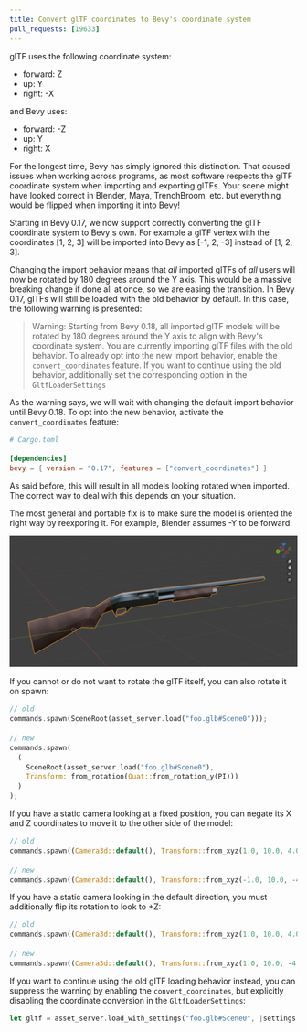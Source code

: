 ```yaml
---
title: Convert glTF coordinates to Bevy's coordinate system
pull_requests: [19633]
---
```


glTF uses the following coordinate system:

- forward: Z
- up: Y
- right: -X

and Bevy uses:

- forward: -Z
- up: Y
- right: X

For the longest time, Bevy has simply ignored this distinction. That caused issues when working across programs, as most software respects the
glTF coordinate system when importing and exporting glTFs. Your scene might have looked correct in Blender, Maya, TrenchBroom, etc. but everything would be flipped when importing it into Bevy!

Starting in Bevy 0.17, we now support correctly converting the glTF coordinate system to Bevy's own.
For example a glTF vertex with the coordinates [1, 2, 3] will be imported into Bevy as [-1, 2, -3] instead of [1, 2, 3].

Changing the import behavior means that *all* imported glTFs of *all* users will now be rotated by 180 degrees around the Y axis.
This would be a massive breaking change if done all at once, so we are easing the transition. In Bevy 0.17, glTFs will still be loaded with
the old behavior by default. In this case, the following warning is presented:
> Warning: Starting from Bevy 0.18, all imported glTF models will be rotated by 180 degrees around the Y axis to align with Bevy's coordinate system.
> You are currently importing glTF files with the old behavior. To already opt into the new import behavior, enable the `convert_coordinates` feature.
> If you want to continue using the old behavior, additionally set the corresponding option in the `GltfLoaderSettings`

As the warning says, we will wait with changing the default import behavior until Bevy 0.18. To opt into the new behavior, activate the `convert_coordinates` feature:

```toml
# Cargo.toml

[dependencies]
bevy = { version = "0.17", features = ["convert_coordinates"] }
```

As said before, this will result in all models looking rotated when imported. The correct way to deal with this depends on your situation.

The most general and portable fix is to make sure the model is oriented the right way by reexporing it.
For example, Blender assumes -Y to be forward:

<!-- TODO: Add png from PR description -->
![Blender Coordinate System](blender-coords.png)

If you cannot or do not want to rotate the glTF itself, you can also rotate it on spawn:

```rust
// old
commands.spawn(SceneRoot(asset_server.load("foo.glb#Scene0")));

// new 
commands.spawn(
  (
    SceneRoot(asset_server.load("foo.glb#Scene0"),
    Transform::from_rotation(Quat::from_rotation_y(PI)))
  )
);
```

If you have a static camera looking at a fixed position, you can negate its X and Z coordinates to move it to the other side of the model:

```rust
// old
commands.spawn((Camera3d::default(), Transform::from_xyz(1.0, 10.0, 4.0).looking_at(Vec3::ZERO, Vec3::Y)));

// new
commands.spawn((Camera3d::default(), Transform::from_xyz(-1.0, 10.0, -4.0).looking_at(Vec3::ZERO, Vec3::Y)));
```

If you have a static camera looking in the default direction, you must additionally flip its rotation to look to +Z:

```rust
// old
commands.spawn((Camera3d::default(), Transform::from_xyz(1.0, 10.0, 4.0)));

// new
commands.spawn((Camera3d::default(), Transform::from_xyz(1.0, 10.0, -4.0).looking_to(Vec3::Z, Vec3::Y)));
```

If you want to continue using the old glTF loading behavior instead, you can suppress the warning by enabling the `convert_coordinates`, but explicitly disabling the coordinate conversion in the `GltfLoaderSettings`:

```rust
let gltf = asset_server.load_with_settings("foo.glb#Scene0", |settings: &mut GltfLoaderSettings| { settings.convert_coordinates = false; });
```
